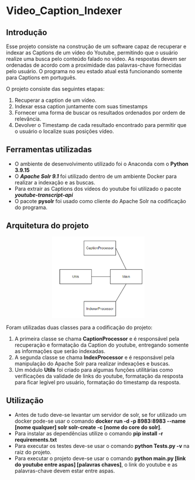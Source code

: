 # Video_Caption_Indexer
## Introdução
Esse projeto consiste na construção de um software capaz de recuperar e indexar as Captions de um vídeo do Youtube, permitindo que o usuário realize uma busca pelo conteúdo falado no vídeo. As respostas devem ser ordenadas de acordo com a proximidade das palavras-chave fornecidas pelo usuário. O programa no seu estado atual está funcionando somente para Captions em português.

O projeto consiste das seguintes etapas:
1. Recuperar a caption de um vídeo.
2. Indexar essa caption juntamente com suas timestamps
3. Fornecer uma forma de buscar os resultados ordenados por ordem de relevância.
4. Devolver o Timestamp de cada resultado encontrado para permitir que o usuário o localize suas posições vídeo.

## Ferramentas utilizadas
* O ambiente de desenvolvimento utilizado foi o Anaconda com o **Python 3.9.15**
* O ***Apache Solr 9.1*** foi utilizado dentro de um ambiente Docker para realizar a indexação e as buscas.
* Para extrair as Captions dos vídeos do youtube foi utilizado o pacote ***youtube-transcript-api***
* O pacote **pysolr** foi usado como cliente do Apache Solr na codificação do programa.
## Arquitetura do projeto

<p align="center">
  <img src="diagram/diagram.png" alt="simple diagram of the project" width="50%" />
</p>

Foram utilizadas duas classes para a codificação do projeto:
1. A primeira classe se chama **CaptionProcessor** e é responsável pela recuperação e formatação da Caption do youtube, entregando somente as informações que serão indexadas.
2. A segunda classe se chama **IndexProcessor** e é responsável pela manipulação do Apache Solr para realizar indexações e buscas.
3. Um módulo **Utils** foi criado para algumas funções utilitárias como verificações da validade de links do youtube, formatação da resposta para ficar legível pro usuário, formatação do timestamp da resposta.

## Utilização
* Antes de tudo deve-se levantar um servidor de solr, se for utilizado um docker pode-se usar o comando **docker run -d -p 8983:8983 --name [nome qualquer] solr solr-create -c [nome do core do solr]**.
* Para instalar as dependências utilize o comando **pip install -r requirements.txt**
* Para executar os testes deve-se usar o comando **python Tests.py -v** na raiz do projeto.
* Para executar o projeto deve-se usar o comando **python main.py [link do youtube entre aspas] [palavras chaves]**, o link do youtube e as palavras-chave devem estar entre aspas.


